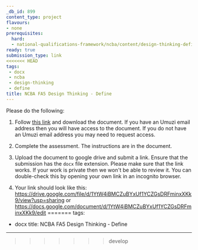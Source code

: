 ```yaml
---
_db_id: 899
content_type: project
flavours:
- none
prerequisites:
  hard:
  - national-qualifications-framework/ncba/content/design-thinking-define
ready: true
submission_type: link
<<<<<<< HEAD
tags: 
 - docx
 - ncba
 - design-thinking
 - define
title: NCBA FA5 Design Thinking - Define
---
```


Please do the following:

1. Follow [this link](https://docs.google.com/document/d/1C5VhK3ihYDPBu65CVyHnZFfng1lsir2N/edit?usp=share_link&ouid=106698657596806218419&rtpof=true&sd=true) and download the document. If you have an Umuzi email address then you will have access to the document. If you do not have an Umuzi email address you may need to request access.

2. Complete the assessment. The instructions are in the document. 
   
3. Upload the document to google drive and submit a link. Ensure that the submission has the `docx` file extension. Please make sure that the link works. If your work is private then we won't be able to review it. You can double-check this by opening your own link in an incognito browser.  

4. Your link should look like this:
https://drive.google.com/file/d/1YtW4iBMCZuBYxUf1YCZGsDRFminxXKk9/view?usp=sharing or https://docs.google.com/document/d/1YtW4iBMCZuBYxUf1YCZGsDRFminxXKk9/edit
=======
tags:
- docx
title: NCBA FA5 Design Thinking - Define
---
>>>>>>> develop

